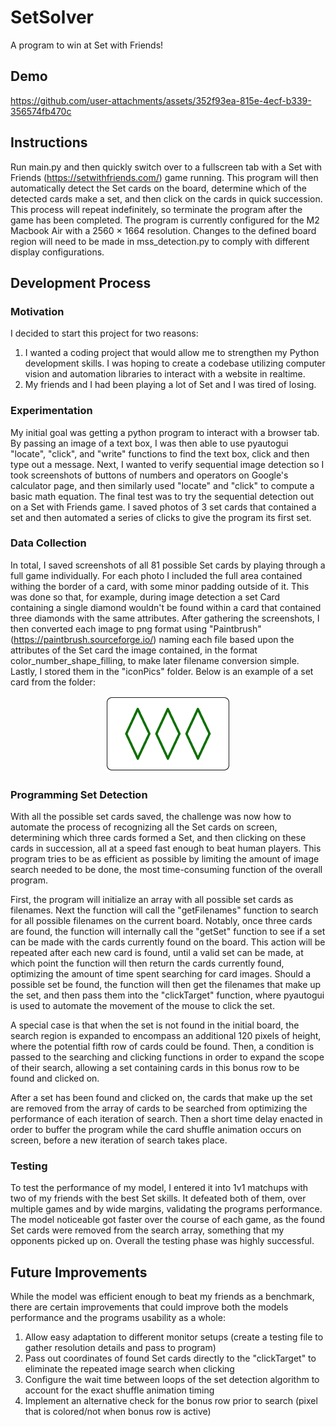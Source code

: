 # SetSolver
A program to win at Set with Friends!

## Demo

https://github.com/user-attachments/assets/352f93ea-815e-4ecf-b339-356574fb470c

## Instructions
Run main.py and then quickly switch over to a fullscreen tab with a Set with Friends (https://setwithfriends.com/) game running.
This program will then automatically detect the Set cards on the board, determine which of the detected cards make a set,
and then click on the cards in quick succession. This process will repeat indefinitely, so terminate the program after
the game has been completed. The program is currently configured for the M2 Macbook Air with a 2560 × 1664 resolution. 
Changes to the defined board region will need to be made in mss_detection.py to comply with different display configurations.

## Development Process

### Motivation
I decided to start this project for two reasons:
1. I wanted a coding project that would allow me to strengthen my Python development skills. I was hoping to create a codebase 
utilizing computer vision and automation libraries to interact with a website in realtime.
2. My friends and I had been playing a lot of Set and I was tired of losing.

### Experimentation
My initial goal was getting a python program to interact with a browser tab. By passing an image of a text box, I was
then able to use pyautogui "locate", "click", and "write" functions to find the text box, click and then type out a message.
Next, I wanted to verify sequential image detection so I took screenshots of buttons of numbers and operators on Google's 
calculator page, and then similarly used "locate" and "click" to compute a basic math equation. The final test was to try the
sequential detection out on a Set with Friends game. I saved photos of 3 set cards that contained a set and then automated a
series of clicks to give the program its first set.

### Data Collection
In total, I saved screenshots of all 81 possible Set cards by playing through a full game individually. For each photo I included
the full area contained withing the border of a card, with some minor padding outside of it. This was done so that, for example,
during image detection a set Card containing a single diamond wouldn't be found within a card that contained three diamonds with 
the same attributes. After gathering the screenshots, I then converted each image to png format using "Paintbrush" 
(https://paintbrush.sourceforge.io/) naming each file based upon the attributes of the Set card the image contained, in the format
color_number_shape_filling, to make later filename conversion simple. Lastly, I stored them in the "iconPics" folder. Below is
an example of a set card from the folder:


<p align="center">
  <img src="iconPics/green_three_diamond_empty.png" width="200" />
</p>

### Programming Set Detection
With all the possible set cards saved, the challenge was now how to automate the process of recognizing all the Set cards on
screen, determining which three cards formed a Set, and then clicking on these cards in succession, all at a speed fast enough
to beat human players. This program tries to be as efficient as possible by limiting the amount of image search needed to be done,
the most time-consuming function of the overall program. 

First, the program will initialize an array with all possible set cards as filenames. Next the function will call the
"getFilenames" function to search for all possible filenames on the current board. Notably, once three cards are found, the
function will internally call the "getSet" function to see if a set can be made with the cards currently found on the board.
This action will be repeated after each new card is found, until a valid set can be made, at which point the function will then return
the cards currently found, optimizing the amount of time spent searching for card images. Should a possible set be found, the function
will then get the filenames that make up the set, and then pass them into the "clickTarget" function, where pyautogui is used
to automate the movement of the mouse to click the set.

A special case is that when the set is not found in the initial board, the search region is expanded to encompass an additional
120 pixels of height, where the potential fifth row of cards could be found. Then, a condition is passed to the searching and clicking
functions in order to expand the scope of their search, allowing a set containing cards in this bonus row to be found and clicked on.

After a set has been found and clicked on, the cards that make up the set are removed from the array of cards to be searched from
optimizing the performance of each iteration of search. Then a short time delay enacted in order to buffer the program while the card
shuffle animation occurs on screen, before a new iteration of search takes place.

### Testing
To test the performance of my model, I entered it into 1v1 matchups with two of my friends with the best Set skills. It defeated
both of them, over multiple games and by wide margins, validating the programs performance. The model noticeable got faster over the course of each
game, as the found Set cards were removed from the search array, something that my opponents picked up on. Overall the testing
phase was highly successful.

## Future Improvements
While the model was efficient enough to beat my friends as a benchmark, there are certain improvements that could improve both
the models performance and the programs usability as a whole:

1. Allow easy adaptation to different monitor setups (create a testing file to gather resolution details and pass to program)
2. Pass out coordinates of found Set cards directly to the "clickTarget" to eliminate the repeated image search when clicking
3. Configure the wait time between loops of the set detection algorithm to account for the exact shuffle animation timing
4. Implement an alternative check for the bonus row prior to search (pixel that is colored/not when bonus row is active)

